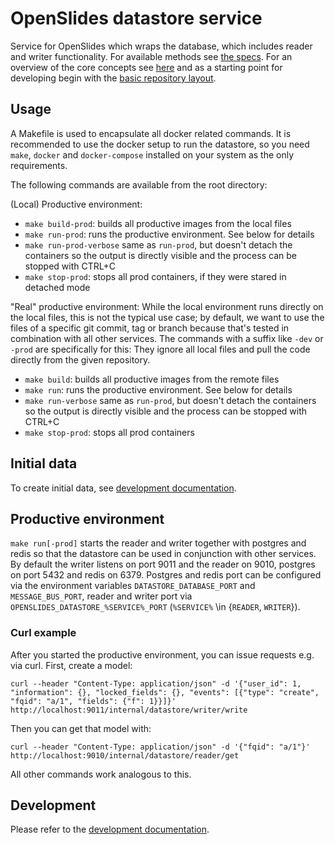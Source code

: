 # OpenSlides datastore service

Service for OpenSlides which wraps the database, which includes reader and writer functionality. For available methods see [the specs](https://github.com/OpenSlides/OpenSlides/blob/openslides4-dev/docs/interfaces/datastore-service.txt). For an overview of the core concepts see [here](docs/concepts.md) and as a starting point for developing begin with the [basic repository layout](docs/layout.md).

## Usage
A Makefile is used to encapsulate all docker related commands. It is recommended to use the docker setup to run the datastore, so you need `make`, `docker` and `docker-compose` installed on your system as the only requirements.

The following commands are available from the root directory:

(Local) Productive environment:
- `make build-prod`: builds all productive images from the local files
- `make run-prod`: runs the productive environment. See below for details
- `make run-prod-verbose` same as `run-prod`, but doesn't detach the containers so the output is directly visible and the process can be stopped with CTRL+C
- `make stop-prod`: stops all prod containers, if they were stared in detached mode

"Real" productive environment:
While the local environment runs directly on the local files, this is not the typical use case; by default, we want to use the files of a specific git commit, tag or branch because that's tested in combination with all other services. The commands with a suffix like `-dev` or `-prod` are specifically for this: They ignore all local files and pull the code directly from the given repository.
- `make build`: builds all productive images from the remote files
- `make run`: runs the productive environment. See below for details
- `make run-verbose` same as `run-prod`, but doesn't detach the containers so the output is directly visible and the process can be stopped with CTRL+C
- `make stop-prod`: stops all prod containers

## Initial data

To create initial data, see [development documentation](docs/development.md#Commands).

## Productive environment

`make run[-prod]` starts the reader and writer together with postgres and redis so that the datastore can be used in conjunction with other services. By default the writer listens on port 9011 and the reader on 9010, postgres on port 5432 and redis on 6379. Postgres and redis port can be configured via the environment variables `DATASTORE_DATABASE_PORT` and `MESSAGE_BUS_PORT`, reader and writer port via `OPENSLIDES_DATASTORE_%SERVICE%_PORT` (`%SERVICE%` \in {`READER`, `WRITER`}). 

### Curl example

After you started the productive environment, you can issue requests e.g. via curl. First, create a model:

    curl --header "Content-Type: application/json" -d '{"user_id": 1, "information": {}, "locked_fields": {}, "events": [{"type": "create", "fqid": "a/1", "fields": {"f": 1}}]}' http://localhost:9011/internal/datastore/writer/write

Then you can get that model with:

    curl --header "Content-Type: application/json" -d '{"fqid": "a/1"}' http://localhost:9010/internal/datastore/reader/get

All other commands work analogous to this.

## Development

Please refer to the [development documentation](docs/development.md).
